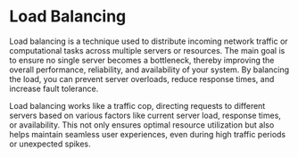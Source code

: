 # Load Balancing

Load balancing is a technique used to distribute incoming network traffic or computational tasks across multiple servers or resources. The main goal is to ensure no single server becomes a bottleneck, thereby improving the overall performance, reliability, and availability of your system. By balancing the load, you can prevent server overloads, reduce response times, and increase fault tolerance.

Load balancing works like a traffic cop, directing requests to different servers based on various factors like current server load, response times, or availability. This not only ensures optimal resource utilization but also helps maintain seamless user experiences, even during high traffic periods or unexpected spikes.
